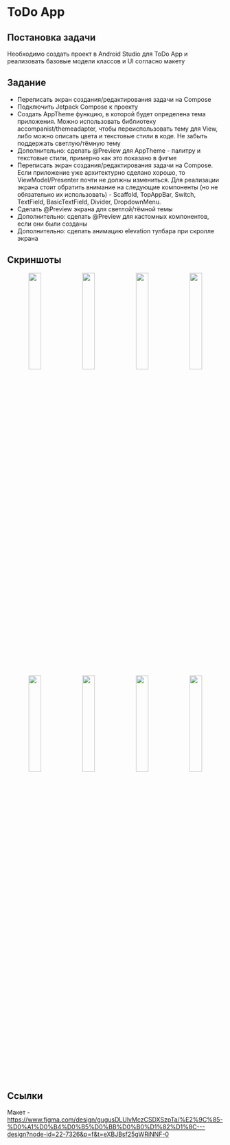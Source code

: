# ToDo App

## Постановка задачи
Необходимо создать  проект в Android Studio для ToDo App и реализовать базовые модели классов и UI согласно макету

## Задание
-	Переписать экран создания/редактирования задачи на Compose
-	Подключить Jetpack Compose к проекту
-	Создать AppTheme функцию, в которой будет определена тема приложения. Можно использовать библиотеку accompanist/themeadapter, чтобы переиспользовать тему для View, либо можно описать цвета и текстовые стили в коде. Не забыть поддержать светлую/тёмную тему
-	Дополнительно: сделать @Preview для AppTheme - палитру и текстовые стили, примерно как это показано в фигме
-	Переписать экран создания/редактирования задачи на Compose. Если приложение уже архитектурно сделано хорошо, то ViewModel/Presenter почти не должны измениться. Для реализации экрана стоит обратить внимание на следующие компоненты (но не обязательно их использовать) - Scaffold, TopAppBar, Switch, TextField, BasicTextField, Divider, DropdownMenu.
-	Сделать @Preview экрана для светлой/тёмной темы
-	Дополнительно: сделать @Preview для кастомных компонентов, если они были созданы
-	Дополнительно: сделать анимацию elevation тулбара при скролле экрана

## Скриншоты
<div align="center">
  <img src="https://github.com/user-attachments/assets/ed9efa3e-2922-4491-a1ca-97efe46e6290" width="24%"/>
  <img src="https://github.com/user-attachments/assets/e9d93f76-211a-405e-bd1d-277d45f72c8d" width="24%"/>
  <img src="https://github.com/user-attachments/assets/a6b257a2-e39f-49f7-90f6-9a12b4024731" width="24%"/>
  <img src="https://github.com/user-attachments/assets/102b1242-5065-4ce8-933b-55088fce5722" width="24%"/>
</div>

<div align="center">
  <img src="https://github.com/user-attachments/assets/15f1635c-e9b9-45e6-acf1-f571d8d90c17" width="24%"/>
  <img src="https://github.com/user-attachments/assets/755768cc-1b86-4a50-b43d-14c93e0a6dec" width="24%"/>
  <img src="https://github.com/user-attachments/assets/755768cc-1b86-4a50-b43d-14c93e0a6dec" width="24%"/>
  <img src="https://github.com/user-attachments/assets/3751ada6-52c8-4f42-8afd-e7a3b40ece38" width="24%"/>
</div>

## Ссылки
Макет - https://www.figma.com/design/gugusDLUlvMczCSDXSzpTa/%E2%9C%85-%D0%A1%D0%B4%D0%B5%D0%BB%D0%B0%D1%82%D1%8C---design?node-id=22-7326&p=f&t=eXBJBsf25gWRiNNF-0
